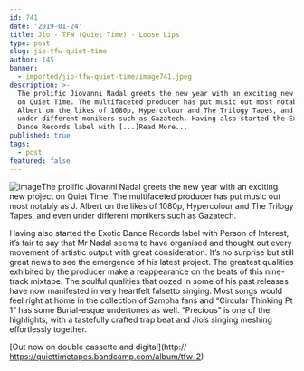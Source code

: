 ```yaml
---
id: 741
date: '2019-01-24'
title: Jio - TFW (Quiet Time) - Loose Lips
type: post
slug: jio-tfw-quiet-time
author: 145
banner:
  - imported/jio-tfw-quiet-time/image741.jpeg
description: >-
  The prolific Jiovanni Nadal greets the new year with an exciting new project
  on Quiet Time. The multifaceted producer has put music out most notably as J.
  Albert on the likes of 1080p, Hypercolour and The Trilogy Tapes, and even
  under different monikers such as Gazatech. Having also started the Exotic
  Dance Records label with [...]Read More...
published: true
tags:
  - post
featured: false
---
```

![image](../imported/jio-tfw-quiet-time/image741.jpeg)The prolific Jiovanni Nadal greets the new year with an exciting new project on Quiet Time. The multifaceted producer has put music out most notably as J. Albert on the likes of 1080p, Hypercolour and The Trilogy Tapes, and even under different monikers such as Gazatech.

Having also started the Exotic Dance Records label with Person of Interest, it’s fair to say that Mr Nadal seems to have organised and thought out every movement of artistic output with great consideration. It’s no surprise but still great news to see the emergence of his latest project. The greatest qualities exhibited by the producer make a reappearance on the beats of this nine-track mixtape. The soulful qualities that oozed in some of his past releases have now manifested in very heartfelt falsetto singing. Most songs would feel right at home in the collection of Sampha fans and “Circular Thinking Pt 1” has some Burial-esque undertones as well. “Precious” is one of the highlights, with a tastefully crafted trap beat and Jio’s singing meshing effortlessly together. 

[Out now on double cassette and digital](http:// https://quiettimetapes.bandcamp.com/album/tfw-2)